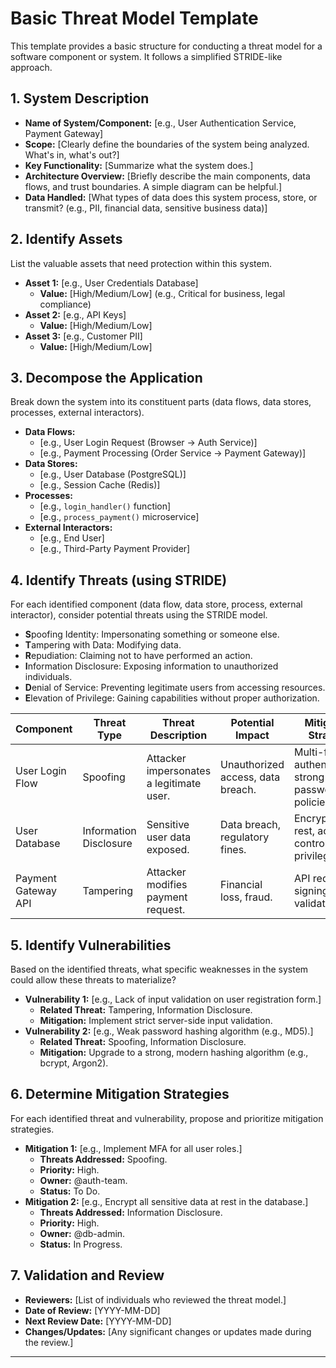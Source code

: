 # Basic Threat Model Template

This template provides a basic structure for conducting a threat model for a software component or system. It follows a simplified STRIDE-like approach.

## 1. System Description

- **Name of System/Component:** [e.g., User Authentication Service, Payment Gateway]
- **Scope:** [Clearly define the boundaries of the system being analyzed. What's in, what's out?]
- **Key Functionality:** [Summarize what the system does.]
- **Architecture Overview:** [Briefly describe the main components, data flows, and trust boundaries. A simple diagram can be helpful.]
- **Data Handled:** [What types of data does this system process, store, or transmit? (e.g., PII, financial data, sensitive business data)]

## 2. Identify Assets

List the valuable assets that need protection within this system.

- **Asset 1:** [e.g., User Credentials Database]
  - **Value:** [High/Medium/Low] (e.g., Critical for business, legal compliance)
- **Asset 2:** [e.g., API Keys]
  - **Value:** [High/Medium/Low]
- **Asset 3:** [e.g., Customer PII]
  - **Value:** [High/Medium/Low]

## 3. Decompose the Application

Break down the system into its constituent parts (data flows, data stores, processes, external interactors).

- **Data Flows:**
  - [e.g., User Login Request (Browser -> Auth Service)]
  - [e.g., Payment Processing (Order Service -> Payment Gateway)]
- **Data Stores:**
  - [e.g., User Database (PostgreSQL)]
  - [e.g., Session Cache (Redis)]
- **Processes:**
  - [e.g., `login_handler()` function]
  - [e.g., `process_payment()` microservice]
- **External Interactors:**
  - [e.g., End User]
  - [e.g., Third-Party Payment Provider]

## 4. Identify Threats (using STRIDE)

For each identified component (data flow, data store, process, external interactor), consider potential threats using the STRIDE model.

- **S**poofing Identity: Impersonating something or someone else.
- **T**ampering with Data: Modifying data.
- **R**epudiation: Claiming not to have performed an action.
- **I**nformation Disclosure: Exposing information to unauthorized individuals.
- **D**enial of Service: Preventing legitimate users from accessing resources.
- **E**levation of Privilege: Gaining capabilities without proper authorization.

| Component | Threat Type | Threat Description | Potential Impact | Mitigation Strategy | Owner | Status |
|---|---|---|---|---|---|---|
| User Login Flow | Spoofing | Attacker impersonates a legitimate user. | Unauthorized access, data breach. | Multi-factor authentication, strong password policies. | @auth-team | Open |
| User Database | Information Disclosure | Sensitive user data exposed. | Data breach, regulatory fines. | Encryption at rest, access controls, least privilege. | @db-admin | Open |
| Payment Gateway API | Tampering | Attacker modifies payment request. | Financial loss, fraud. | API request signing, input validation. | @payment-team | Open |

## 5. Identify Vulnerabilities

Based on the identified threats, what specific weaknesses in the system could allow these threats to materialize?

- **Vulnerability 1:** [e.g., Lack of input validation on user registration form.]
  - **Related Threat:** Tampering, Information Disclosure.
  - **Mitigation:** Implement strict server-side input validation.
- **Vulnerability 2:** [e.g., Weak password hashing algorithm (e.g., MD5).] 
  - **Related Threat:** Spoofing, Information Disclosure.
  - **Mitigation:** Upgrade to a strong, modern hashing algorithm (e.g., bcrypt, Argon2).

## 6. Determine Mitigation Strategies

For each identified threat and vulnerability, propose and prioritize mitigation strategies.

- **Mitigation 1:** [e.g., Implement MFA for all user roles.]
  - **Threats Addressed:** Spoofing.
  - **Priority:** High.
  - **Owner:** @auth-team.
  - **Status:** To Do.
- **Mitigation 2:** [e.g., Encrypt all sensitive data at rest in the database.]
  - **Threats Addressed:** Information Disclosure.
  - **Priority:** High.
  - **Owner:** @db-admin.
  - **Status:** In Progress.

## 7. Validation and Review

- **Reviewers:** [List of individuals who reviewed the threat model.]
- **Date of Review:** [YYYY-MM-DD]
- **Next Review Date:** [YYYY-MM-DD]
- **Changes/Updates:** [Any significant changes or updates made during the review.]

---